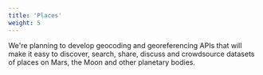 ```yaml
---
title: 'Places'
weight: 5
---
```


We're planning to develop geocoding and georeferencing APIs that will make it easy to discover, search, share, discuss and crowdsource datasets of places on Mars, the Moon and other planetary bodies.